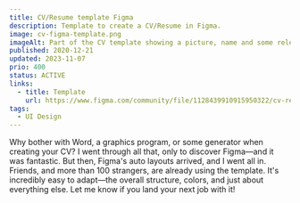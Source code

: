 ```yaml
---
title: CV/Resume template Figma
description: Template to create a CV/Resume in Figma.
image: cv-figma-template.png
imageAlt: Part of the CV template showing a picture, name and some relevant work experiences
published: 2020-12-21
updated: 2023-11-07
prio: 400
status: ACTIVE
links:
  - title: Template
    url: https://www.figma.com/community/file/1128439910915950322/cv-resume-template-with-auto-layout-pdf-export
tags:
  - UI Design
---
```


Why bother with Word, a graphics program, or some generator when creating your CV? I went through all that, only to discover Figma—and it was fantastic. But then, Figma's auto layouts arrived, and I went all in. Friends, and more than 100 strangers, are already using the template. It's incredibly easy to adapt—the overall structure, colors, and just about everything else. Let me know if you land your next job with it!
